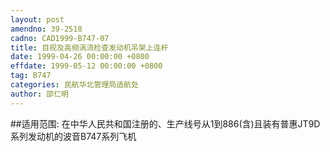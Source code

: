 ```yaml
---
layout: post
amendno: 39-2518
cadno: CAD1999-B747-07
title: 目视及高频涡流检查发动机吊架上连杆
date: 1999-04-26 00:00:00 +0800
effdate: 1999-05-12 00:00:00 +0800
tag: B747
categories: 民航华北管理局适航处
author: 邵仁明
---
```


##适用范围:
在中华人民共和国注册的、生产线号从1到886(含)且装有普惠JT9D系列发动机的波音B747系列飞机

